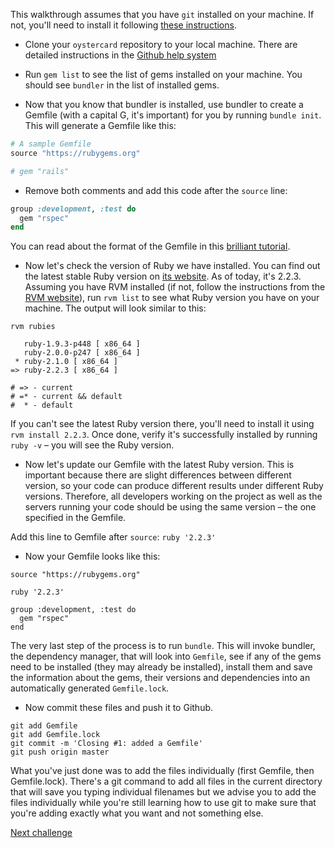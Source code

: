 This walkthrough assumes that you have `git` installed on your machine. If not, you'll need to install it following [these instructions](https://git-scm.com/book/en/v2/Getting-Started-Installing-Git).

- Clone your `oystercard` repository to your local machine. There are detailed instructions in the [Github help system](https://help.github.com/articles/cloning-a-repository/)

- Run `gem list` to see the list of gems installed on your machine. You should see `bundler` in the list of installed gems.

- Now that you know that bundler is installed, use bundler to create a Gemfile (with a capital G, it's important) for you by running `bundle init`. This will generate a Gemfile like this:

```ruby
# A sample Gemfile
source "https://rubygems.org"

# gem "rails"
```

- Remove both comments and add this code after the `source` line:
```ruby
group :development, :test do
  gem "rspec"
end
```
You can read about the format of the Gemfile in this [brilliant tutorial](http://tosbourn.com/what-is-the-gemfile/).

- Now let's check the version of Ruby we have installed. You can find out the latest stable Ruby version on [its website](https://www.ruby-lang.org/en/downloads/). As of today, it's 2.2.3. Assuming you have RVM installed (if not, follow the instructions from the [RVM website](https://rvm.io/rvm/install)), run `rvm list` to see what Ruby version you have on your machine. The output will look similar to this:

```
rvm rubies

   ruby-1.9.3-p448 [ x86_64 ]
   ruby-2.0.0-p247 [ x86_64 ]
 * ruby-2.1.0 [ x86_64 ]
=> ruby-2.2.3 [ x86_64 ]

# => - current
# =* - current && default
#  * - default
```

If you can't see the latest Ruby version there, you'll need to install it using `rvm install 2.2.3`. Once done, verify it's successfully installed by running `ruby -v` – you will see the Ruby version.

- Now let's update our Gemfile with the latest Ruby version. This is important because there are slight differences between different version, so your code can produce different results under different Ruby versions. Therefore, all developers working on the project as well as the servers running your code should be using the same version – the one specified in the Gemfile.

Add this line to Gemfile after `source`: `ruby '2.2.3'`

- Now your Gemfile looks like this:

```
source "https://rubygems.org"

ruby '2.2.3'

group :development, :test do
  gem "rspec"
end
```

The very last step of the process is to run `bundle`. This will invoke bundler, the dependency manager, that will look into `Gemfile`, see if any of the gems need to be installed (they may already be installed), install them and save the information about the gems, their versions and dependencies into an automatically generated `Gemfile.lock`.

- Now commit these files and push it to Github.

```
git add Gemfile
git add Gemfile.lock
git commit -m 'Closing #1: added a Gemfile'
git push origin master
```

What you've just done was to add the files individually (first Gemfile, then Gemfile.lock). There's a git command to add all files in the current directory that will save you typing individual filenames but we advise you to add the files individually while you're still learning how to use git to make sure that you're adding exactly what you want and not something else.

[Next challenge](../02_initialize_rspec.md)
